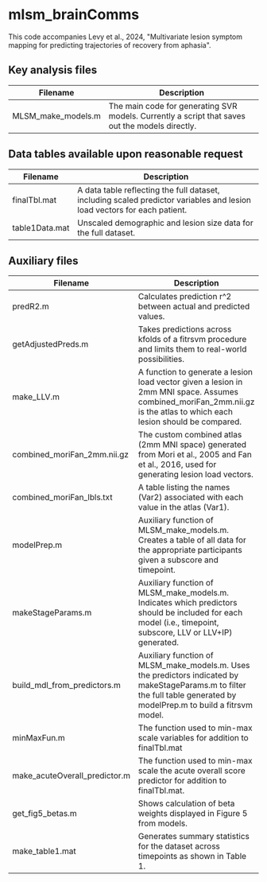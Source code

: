 # mlsm_brainComms

This code accompanies Levy et al., 2024, "Multivariate lesion symptom mapping for predicting trajectories of recovery from aphasia". 

## Key analysis files
| Filename | Description |
|---|---|
| MLSM_make_models.m | The main code for generating SVR models. Currently a script that saves out the models directly. |

## Data tables available upon reasonable request
| Filename | Description |
|---|---|
| finalTbl.mat | A data table reflecting the full dataset, including scaled predictor variables and lesion load vectors for each patient.
| table1Data.mat | Unscaled demographic and lesion size data for the full dataset. |

## Auxiliary files
| Filename | Description |
|---|---|
| predR2.m | Calculates prediction r^2 between actual and predicted values. |
| getAdjustedPreds.m | Takes predictions across kfolds of a fitrsvm procedure and limits them to real-world possibilities. |
| make_LLV.m | A function to generate a lesion load vector given a lesion in 2mm MNI space. Assumes combined_moriFan_2mm.nii.gz is the atlas to which each lesion should be compared.|
| combined_moriFan_2mm.nii.gz | The custom combined atlas (2mm MNI space) generated from Mori et al., 2005 and Fan et al., 2016, used for generating lesion load vectors. |
| combined_moriFan_lbls.txt | A table listing the names (Var2) associated with each value in the atlas (Var1). |
| modelPrep.m | Auxiliary function of MLSM_make_models.m. Creates a table of all data for the appropriate participants given a subscore and timepoint. | 
| makeStageParams.m | Auxiliary function of MLSM_make_models.m. Indicates which predictors should be included for each model (i.e., timepoint, subscore, LLV or LLV+IP) generated. |
| build_mdl_from_predictors.m | Auxiliary function of MLSM_make_models.m. Uses the predictors indicated by makeStageParams.m to filter the full table generated by modelPrep.m to build a fitrsvm model. | 
| minMaxFun.m | The function used to min-max scale variables for addition to finalTbl.mat |
| make_acuteOverall_predictor.m | The function used to min-max scale the acute overall score predictor for addition to finalTbl.mat. | 
| get_fig5_betas.m | Shows calculation of beta weights displayed in Figure 5 from models. |
| make_table1.mat | Generates summary statistics for the dataset across timepoints as shown in Table 1. |



